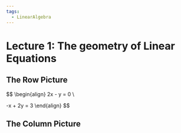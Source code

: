 ```yaml
---
tags:
  - LinearAlgebra
---
```

# Lecture 1\: The geometry of Linear Equations

## The Row Picture
$$
\begin{align}
2x - y = 0 \\

-x + 2y = 3
\end{align}
$$

## The Column Picture